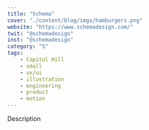 ```yaml
---
title: "Schema"
cover: "./content/blog/imgs/hamburgers.png"
website: "https://www.schemadesign.com/"
twit: "@schemadesign"
inst: "@schemadesign"
category: "S"
tags:
    - Capitol Hill
    - small
    - ux/ui
    - illustration
    - engineering
    - product
    - motion
---
```


Description
